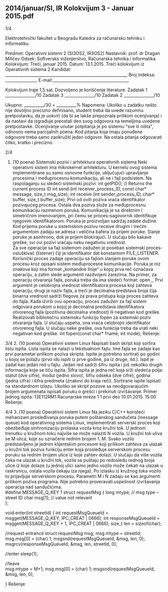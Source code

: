 2014/januar/SI, IR Kolokvijum 3 - Januar 2015.pdf
--------------------------------------------------------------------------------


1/4 
 
Elektrotehnički fakultet u Beogradu 
Katedra za računarsku tehniku i informatiku 
 
Predmet: Operativni sistemi 2 (SI3OS2, IR3OS2) 
Nastavnik: prof. dr Dragan Milićev 
Odsek: Softversko inženjerstvo, Računarska tehnika i informatika 
Kolokvijum: Treći, januar 2015. 
Datum: 13.1.2015. 
Treći kolokvijum iz Operativnih sistema 2 
Kandidat: _____________________________________________________________ 
Broj indeksa: ________________  E-mail:______________________________________ 
 
Kolokvijum traje 1,5 sat. Dozvoljeno je korišćenje literature. 
Zadatak 1 _______________/10   Zadatak 3 _______________/10 
Zadatak 2 _______________/10    
 
Ukupno: __________/30 = __________% 
Napomena: Ukoliko u zadatku nešto nije dovoljno precizno definisano, student treba da 
uvede razumnu pretpostavku, da je uokviri (da bi se lakše prepoznala prilikom ocenjivanja) i 
da  nastavi  da  izgrađuje  preostali  deo  svog  odgovora  na  temeljima  uvedene  pretpostavke. 
Ocenjivanje unutar potpitanja je po sistemu "sve ili ništa", odnosno nema parcijalnih poena. 
Kod pitanja koja imaju ponuđene odgovore treba samo zaokružiti jedan  odgovor.  Na  ostala 
pitanja odgovarati čitko, kratko i precizno. 
 

2/4 
1. (10 poena) Sistemski pozivi i arhitektura operativnih sistema 
Neki  operativni  sistem  ima  mikrokernel  arhitekturu.  U  kernelu  ovog  sistema  implementirane 
su samo osnovne funkcije, uključujući upravljanje procesima i međuprocesnu komunikaciju, 
ali ne i fajl podsistem. Na raspolaganju su sledeći sistemski pozivi: 
int getPID();  // Returns the current process ID 
int send (int receiver_process_ID, const char* message, size_t msg_size); 
int receive (int sender_process_ID, char* buffer, size_t buffer_size); 
Prvi  od  ovih  poziva  vraća  identifikator  pozivajućeg  procesa.  Ostala  dva  poziva  služe  za 
međuprocesnu komunikaciju razmenom poruka. Komunikacija je sa direktnim i simetričnim 
imenovanjem, pri čemu se proces-sagovornik identifikuje njegovim identifikatorom. Poruka je 
proizvoljan sadržaj zadate dužine. Kod prijema poruke u sistemskom pozivu receive drugim 
i trećim argumentom zadaju se adresa i veličina bafera za prijem poruke. Slanje poruke je 
asinhrono, dok je prijem blokirajući. U slučaju bilo kakave greške, svi ovi pozivi vraćaju neku 
negativnu vrednost.  
Za sve operacije sa fajl sistemom zadužen je poseban sistemski proces-osluškivač (listener) 
čiji je identifikator dat konstantom FILE_LISTENER. Korisnički proces zadaje operaciju sa 
fajlom  slanjem  poruke  ovom  procesu  kroz  opisani  sistem  međuprocesne  komunikacije. 
Poruka je niz znakova koji ima format „komandne linije“ u kojoj prva reč označava operaciju, 
a zatim slede argumenti razdvojeni zarezima. Na primer, za operaciju otvaranja fajla, poruka 
treba da ima sledeći format: 
open <pid>,<fname>,<mode> 
Prvi  argument  je  celobrojna  vrednost  identifikatora  procesa  koji  zahteva  operaciju, drugi  je 
naziv fajla, a treći je decimalna predstava broja čija binarna vrednost sadrži flegove za prava 
pristupa koja proces zahteva do fajla. 
Kada  izvrši  ovu  operaciju,  proces  zadužen  za  fajl  sistem  odgovara  porukom  u  kojoj  je 
decimalna   predstava   identifikatora   otvorenog   fajla   (pozitivna   decimalna   vrednost)   ili 
negativan kod greške. 
Realizovati bibliotečnu sistemsku funkciju fopen za sistemski poziv otvaranja fajla. U slučaju 
uspeha, ona vraća celobrojni identifikator otvorenog fajla. U slučaju neke greške, ova funkcija 
treba da vrati neki negativan kod greške. 
int fopen(const char* fname, int mode); 
Rešenje: 
 
 

3/4 
2. (10 poena) Operativni sistem Linux 
Napisati bash skript koji sortira listu ispita. Lista ispita se nalazi u tekstualnom fajlu. Ime fajla 
se  zadaje  kao  prvi  parametar  prilikom  poziva  skripta.  Ispite  je  potrebno  sortirati  po  godini  u 
kojoj se polažu (prvo idu ispiti iz prve godine, pa iz druge, itd.). Ispit je zadat kao jedan red u 
fajlu. Jedan red sadrži šifru ispita i još nekoliko drugih informacija koje se tiču ispita. Šifra 
ispita je jedna reč koja srži sledeća polja: statut (dve cifre), modul (jedno slovo), šifru odseka 
(dve  cifre),  godina  (jedna  cifra)  i  šifra  predmeta  (znakovi  do  kraja  reči).  Sortirane  ispite 
ispisati  na  standardnom  izlazu.  Ukoliko  se  skript  pozove  sa  neodgovarajućim  brojem 
argumenata ispisati poruku o grešci i prekinuti izvršavanje. 
Primer jednog ispita: 
13E112RM1 Racunarske mreze 1 1 prvi deo 10.01.2015. 15:00 
Rešenje: 
 

4/4 
3. (10 poena) Operativni sistem Linux 
Na  jeziku  C/C++  koristeći  mehanizam  prosleđivanja  poruka  putem  poštanskog  sandučeta 
(message   queue)   kod   operativnog   sistema   Linux, implementirati   serverski   proces koji 
obezbeđuje sinhronizaciju prolaska vozila kroz kružni tok. U jednom trenutku u kružnom toku 
najviše se može nalaziti N vozila. U kružni tok uliva se M ulica, koje su označene rednim 
brojem  1..M.  Svako  vozilo  predstavljeno  je  jednim  klijentskim  procesom  koji  prilikom 
zahteva za ulazak u kružni tok poziva funkciju enter koja prosleđuje serverskom procesu 
poruku sa rednim brojem ulice iz koje zahtev dolazi. U slučaju da više vozila čeka na ulazak u 
kružni tok, vozila se puštaju po redosledu rednog broja ulice  iz  koje  dolaze  (u  jednoj  ulici 
samo jedno vozilo može čekati na ulazak u raskrsnicu, ostala vozila čekaju iza njega). Po 
izlasku iz kružnog toka vozilo to prijavljuje serverskom procesu. Parametri M i N zadaju  se 
kao  argumenti  prilikom  poziva  programa. Nije potrebno proveravati uspešnost izvršavanja 
operacija nad sandučićima.  
#define MESSAGE_Q_KEY 1 
struct requestMsg { 
 long mtype;  // msg type – street ID 
 char msg[1]; // value not relevant  
}; 
 
void enter(int streetId) { 
 int requestMsgQueueId = msgget(MESSAGE_Q_KEY, IPC_CREAT | 0666); 
 int responseMsgQueueId = msgget(MESSAGE_Q_KEY + 1, IPC_CREAT | 0666); 
 size_t len = sizeof(char); 
 
 //request entrance 
 struct requestMsg msg; 
 msg.mtype = streetId; 
 msg.msg[0] = (char) 1; 
 msgsnd(requestMsgQueueId, &msg, len, 0); 
 msgrcv(responseMsgQueueId, &msg, len, streetId, 0); 
 
 //enter 
 sleep(1); 
 
 //leave  
 msg.mtype = M+1; 
 msg.msg[0] = (char) 1; 
 msgsnd(requestMsgQueueId, &msg, len, 0); 
 
} 
Rešenje: 